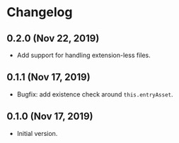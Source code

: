 # Changelog

## 0.2.0 (Nov 22, 2019)
* Add support for handling extension-less files.

## 0.1.1 (Nov 17, 2019)
* Bugfix: add existence check around `this.entryAsset`.

## 0.1.0 (Nov 17, 2019)
* Initial version.
